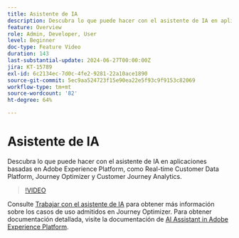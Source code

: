 ```yaml
---
title: Asistente de IA
description: Descubra lo que puede hacer con el asistente de IA en aplicaciones basadas en Adobe Experience Platform, como Real-time Customer Data Platform, Journey Optimizer y Customer Journey Analytics.
feature: Overview
role: Admin, Developer, User
level: Beginner
doc-type: Feature Video
duration: 143
last-substantial-update: 2024-06-27T00:00:00Z
jira: KT-15789
exl-id: 6c2134ec-7d0c-4fe2-9281-22a10ace1890
source-git-commit: 5ec9aa524723f15e90ea22e5f93c9f9153c82069
workflow-type: tm+mt
source-wordcount: '82'
ht-degree: 64%

---
```


# Asistente de IA

Descubra lo que puede hacer con el asistente de IA en aplicaciones basadas en Adobe Experience Platform, como Real-time Customer Data Platform, Journey Optimizer y Customer Journey Analytics.

>[!VIDEO](https://video.tv.adobe.com/v/3429845/?learn=on)

Consulte [Trabajar con el asistente de IA](https://experienceleague.adobe.com/en/docs/journey-optimizer/using/get-started/ai-assistant) para obtener más información sobre los casos de uso admitidos en Journey Optimizer. Para obtener documentación detallada, visite la documentación de [AI Assistant in Adobe Experience Platform](https://experienceleague.adobe.com/es/docs/experience-platform/ai-assistant/home).
